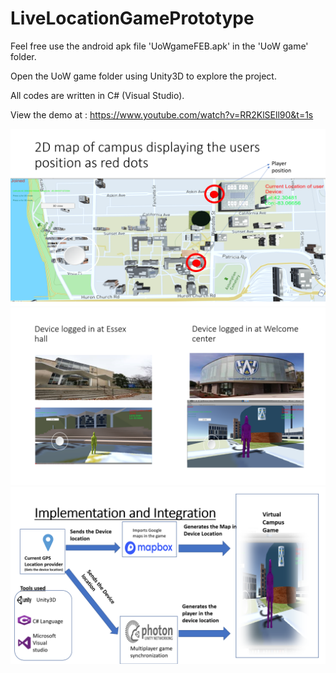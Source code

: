 # LiveLocationGamePrototype

Feel free use the android apk file 'UoWgameFEB.apk' in the 'UoW game' folder.

Open the UoW game folder using Unity3D to explore the project.

All codes are written in C# (Visual Studio).

View the demo at : https://www.youtube.com/watch?v=RR2KlSEll90&t=1s

<img src="https://raw.githubusercontent.com/AkshayJagadish/LiveLocationGamePrototype/master/Screenshot%20(110).png?token=AraWs6s6uEdHdchh3sro6uhyZJUqueDvks5cmkjQwA%3D%3D">

<img src="https://raw.githubusercontent.com/AkshayJagadish/LiveLocationGamePrototype/master/Screenshot%20(111).png?token=AraWs1PwIO2caG5QHVUhAW4xxgtyA7plks5cmklGwA%3D%3D">
<img src="https://raw.githubusercontent.com/AkshayJagadish/LiveLocationGamePrototype/master/Screenshot%20(113).png?token=AraWs_EXDabnbiAAn1hbvR2cNydws2UGks5cmkliwA%3D%3D">
